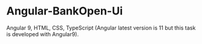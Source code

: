 # Angular-BankOpen-Ui
Angular 9, HTML, CSS, TypeScript (Angular latest version is 11 but this task is developed with Angular9).
